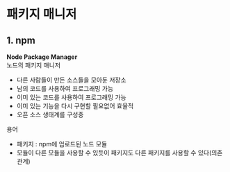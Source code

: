 # 패키지 매니저

## 1. npm
**Node Package Manager**    
노드의 패키지 매니저

- 다른 사람들이 만든 소스들을 모아둔 저장소
- 남의 코드를 사용하여 프로그래밍 가능
- 이미 있는 코드를 사용하여 프로그래밍 가능
- 이미 있는 기능을 다시 구현할 필요없어 효율적
- 오픈 소스 생태계를 구성중

용어 
- 패키지 : npm에 업로드된 노드 모듈
- 모듈이 다른 모듈을 사용할 수 있듯이 패키지도 다른 패키지를 사용할 수 있다(의존 관계)